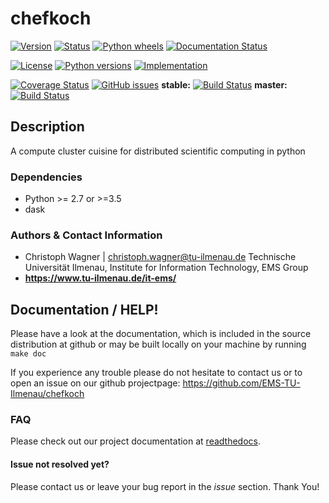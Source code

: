 # chefkoch
[![Version](https://img.shields.io/pypi/v/chefkoch.svg)](https://pypi.python.org/pypi/chefkoch)
[![Status](https://img.shields.io/pypi/status/chefkoch.svg)](https://pypi.python.org/pypi/chefkoch)
[![Python wheels](https://img.shields.io/pypi/wheel/chefkoch.svg)](https://pypi.python.org/pypi/chefkoch)
[![Documentation Status](https://readthedocs.org/projects/chefkoch/badge/?version=latest)](http://chefkoch.readthedocs.io/en/latest/?badge=latest)

[![License](https://img.shields.io/pypi/l/chefkoch.svg)](https://pypi.python.org/pypi/chefkoch)
[![Python versions](https://img.shields.io/pypi/pyversions/chefkoch.svg)](https://pypi.python.org/pypi/chefkoch)
[![Implementation](https://img.shields.io/pypi/implementation/chefkoch.svg)](https://pypi.python.org/pypi/chefkoch)

[![Coverage Status](https://coveralls.io/repos/github/EMS-TU-Ilmenau/chefkoch/badge.svg?branch=master)](https://coveralls.io/github/EMS-TU-Ilmenau/chefkoch?branch=master)
[![GitHub issues](https://img.shields.io/github/issues/EMS-TU-Ilmenau/chefkoch.svg)](https://github.com/EMS-TU-Ilmenau/chefkoch/issues)
**stable:** [![Build Status](https://www.travis-ci.org/EMS-TU-Ilmenau/chefkoch.svg?branch=stable)](https://www.travis-ci.org/EMS-TU-Ilmenau/chefkoch) **master:** [![Build Status](https://www.travis-ci.org/EMS-TU-Ilmenau/chefkoch.svg?branch=master)](https://www.travis-ci.org/EMS-TU-Ilmenau/chefkoch)

## Description
A compute cluster cuisine for distributed scientific computing in python

### Dependencies
- Python >= 2.7 or >=3.5
- dask 

### Authors & Contact Information
- Christoph Wagner | christoph.wagner@tu-ilmenau.de
  Technische Universität Ilmenau, Institute for Information Technology, EMS Group
- **<https://www.tu-ilmenau.de/it-ems/>**

## Documentation / HELP!
Please have a look at the documentation, which is included in the source
distribution at github or may be built locally on your machine by running
    `make doc`

If you experience any trouble please do not hesitate to contact us or to open
an issue on our github projectpage: https://github.com/EMS-TU-Ilmenau/chefkoch

### FAQ

Please check out our project documentation at [readthedocs](https://chefkoch.readthedocs.io/).

#### Issue not resolved yet?
Please contact us or leave your bug report in the *issue* section. Thank You!
